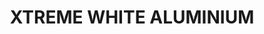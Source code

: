 ---
layout: product
title: "XTREME WHITE ALUMINIUM"
price: "750" 
desc: "Enamel Metalizer 35mL"
img_path: "/assets/img/AK478.webp"
brand: "AK "
available: true
special_offer: false
new: true
soon: false
cat: "020000"
subcat: "020200"
subsubcat: "020205"
sifra: "AK478"
popular: false
---